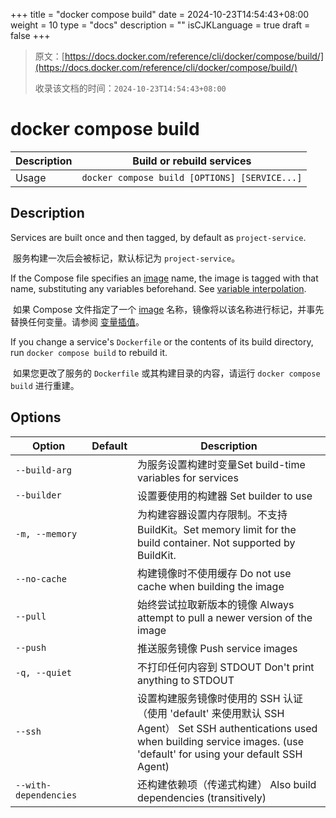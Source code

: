 +++
title = "docker compose build"
date = 2024-10-23T14:54:43+08:00
weight = 10
type = "docs"
description = ""
isCJKLanguage = true
draft = false
+++

> 原文：[https://docs.docker.com/reference/cli/docker/compose/build/](https://docs.docker.com/reference/cli/docker/compose/build/)
>
> 收录该文档的时间：`2024-10-23T14:54:43+08:00`

# docker compose build

| Description | Build or rebuild services                     |
| :---------- | --------------------------------------------- |
| Usage       | `docker compose build [OPTIONS] [SERVICE...]` |

## Description

Services are built once and then tagged, by default as `project-service`.

​	服务构建一次后会被标记，默认标记为 `project-service`。

If the Compose file specifies an [image](https://github.com/compose-spec/compose-spec/blob/master/spec.md#image) name, the image is tagged with that name, substituting any variables beforehand. See [variable interpolation](https://github.com/compose-spec/compose-spec/blob/master/spec.md#interpolation).

​	如果 Compose 文件指定了一个 [image](https://github.com/compose-spec/compose-spec/blob/master/spec.md#image) 名称，镜像将以该名称进行标记，并事先替换任何变量。请参阅 [变量插值](https://github.com/compose-spec/compose-spec/blob/master/spec.md#interpolation)。

If you change a service's `Dockerfile` or the contents of its build directory, run `docker compose build` to rebuild it.

​	如果您更改了服务的 `Dockerfile` 或其构建目录的内容，请运行 `docker compose build` 进行重建。

## Options

| Option                | Default | Description                                                  |
| --------------------- | ------- | ------------------------------------------------------------ |
| `--build-arg`         |         | 为服务设置构建时变量Set build-time variables for services    |
| `--builder`           |         | 设置要使用的构建器 Set builder to use                        |
| `-m, --memory`        |         | 为构建容器设置内存限制。不支持 BuildKit。Set memory limit for the build container. Not supported by BuildKit. |
| `--no-cache`          |         | 构建镜像时不使用缓存 Do not use cache when building the image |
| `--pull`              |         | 始终尝试拉取新版本的镜像 Always attempt to pull a newer version of the image |
| `--push`              |         | 推送服务镜像 Push service images                             |
| `-q, --quiet`         |         | 不打印任何内容到 STDOUT Don't print anything to STDOUT       |
| `--ssh`               |         | 设置构建服务镜像时使用的 SSH 认证（使用 'default' 来使用默认 SSH Agent） Set SSH authentications used when building service images. (use 'default' for using your default SSH Agent) |
| `--with-dependencies` |         | 还构建依赖项（传递式构建） Also build dependencies (transitively) |

